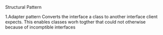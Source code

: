 Structural Pattern

1.Adapter pattern
     Converts the interface a class to another interface client expects. This enables classes worh togther that could not otherwise because of
     incomptible interfaces
